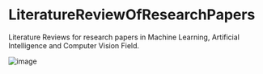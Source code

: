 # LiteratureReviewOfResearchPapers
Literature Reviews for research papers in Machine Learning, Artificial Intelligence and Computer Vision Field.

![image](https://user-images.githubusercontent.com/75237046/204129920-482b3411-0413-4453-870e-156191fcc247.png)
